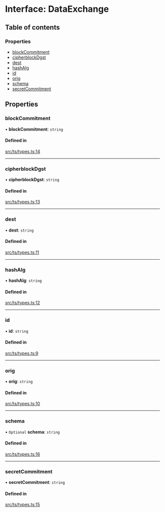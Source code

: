 # Interface: DataExchange

## Table of contents

### Properties

- [blockCommitment](DataExchange.md#blockcommitment)
- [cipherblockDgst](DataExchange.md#cipherblockdgst)
- [dest](DataExchange.md#dest)
- [hashAlg](DataExchange.md#hashalg)
- [id](DataExchange.md#id)
- [orig](DataExchange.md#orig)
- [schema](DataExchange.md#schema)
- [secretCommitment](DataExchange.md#secretcommitment)

## Properties

### blockCommitment

• **blockCommitment**: `string`

#### Defined in

[src/ts/types.ts:14](https://gitlab.com/i3-market/code/wp3/t3.3/non-repudiable-exchange/non-repudiable-proofs/-/blob/d1778d3/src/ts/types.ts#L14)

___

### cipherblockDgst

• **cipherblockDgst**: `string`

#### Defined in

[src/ts/types.ts:13](https://gitlab.com/i3-market/code/wp3/t3.3/non-repudiable-exchange/non-repudiable-proofs/-/blob/d1778d3/src/ts/types.ts#L13)

___

### dest

• **dest**: `string`

#### Defined in

[src/ts/types.ts:11](https://gitlab.com/i3-market/code/wp3/t3.3/non-repudiable-exchange/non-repudiable-proofs/-/blob/d1778d3/src/ts/types.ts#L11)

___

### hashAlg

• **hashAlg**: `string`

#### Defined in

[src/ts/types.ts:12](https://gitlab.com/i3-market/code/wp3/t3.3/non-repudiable-exchange/non-repudiable-proofs/-/blob/d1778d3/src/ts/types.ts#L12)

___

### id

• **id**: `string`

#### Defined in

[src/ts/types.ts:9](https://gitlab.com/i3-market/code/wp3/t3.3/non-repudiable-exchange/non-repudiable-proofs/-/blob/d1778d3/src/ts/types.ts#L9)

___

### orig

• **orig**: `string`

#### Defined in

[src/ts/types.ts:10](https://gitlab.com/i3-market/code/wp3/t3.3/non-repudiable-exchange/non-repudiable-proofs/-/blob/d1778d3/src/ts/types.ts#L10)

___

### schema

• `Optional` **schema**: `string`

#### Defined in

[src/ts/types.ts:16](https://gitlab.com/i3-market/code/wp3/t3.3/non-repudiable-exchange/non-repudiable-proofs/-/blob/d1778d3/src/ts/types.ts#L16)

___

### secretCommitment

• **secretCommitment**: `string`

#### Defined in

[src/ts/types.ts:15](https://gitlab.com/i3-market/code/wp3/t3.3/non-repudiable-exchange/non-repudiable-proofs/-/blob/d1778d3/src/ts/types.ts#L15)
